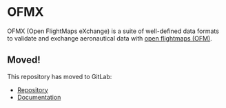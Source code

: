 # OFMX

OFMX (Open FlightMaps eXchange) is a suite of well-defined data formats to validate and exchange aeronautical data with [open flightmaps (OFM)](https://openflightmaps.org).

## Moved!

This repository has moved to GitLab:

* [Repository](https://gitlab.com/openflightmaps/ofmx)
* [Documentation](https://gitlab.com/openflightmaps/ofmx/wikis)
